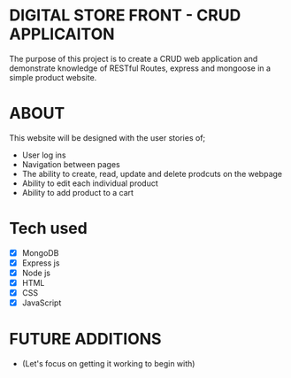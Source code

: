 # DIGITAL STORE FRONT - CRUD APPLICAITON

The purpose of this project is to create a CRUD web application and demonstrate knowledge of RESTful Routes, express and mongoose in a simple product website.

# ABOUT

This website will be designed with the user stories of;

- User log ins
- Navigation between pages
- The ability to create, read, update and delete prodcuts on the webpage
- Ability to edit each individual product
- Ability to add product to a cart

# Tech used

- [x] MongoDB
- [x] Express js
- [x] Node js
- [x] HTML
- [x] CSS
- [x] JavaScript

# FUTURE ADDITIONS

- (Let's focus on getting it working to begin with)
